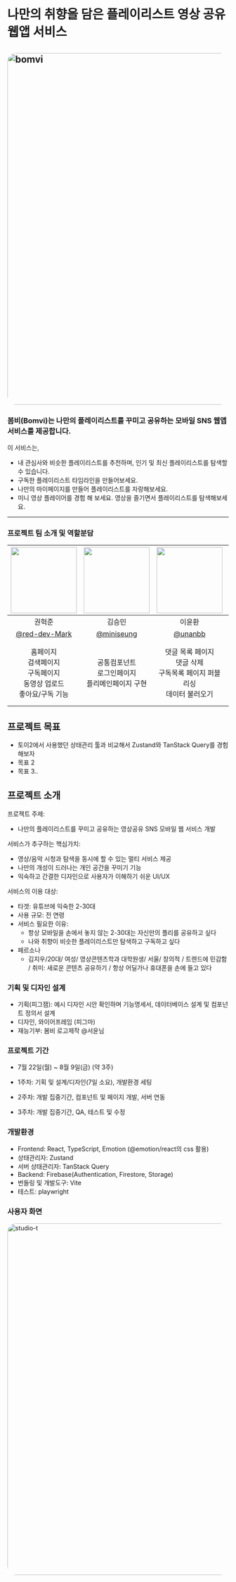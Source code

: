 # 나만의 취향을 담은 플레이리스트 영상 공유 웹앱 서비스

## <image alt="bomvi" width="800" src="https://github.com/user-attachments/assets/4f34da2b-99d0-4dd0-b9e3-e8750256c44f" style="border-radius: 20px" />

### 봄비(Bomvi)는 나만의 플레이리스트를 꾸미고 공유하는 모바일 SNS 웹앱 서비스를 제공합니다.

이 서비스는,

- 내 관심사와 비슷한 플레이리스트를 추천하며, 인기 및 최신 플레이리스트를 탐색할 수 있습니다.
- 구독한 플레이리스트 타임라인을 만들어보세요.
- 나만의 마이페이지를 만들어 플레이리스트를 자랑해보세요.
- 미니 영상 플레이어를 경험 해 보세요. 영상을 즐기면서 플레이리스트를 탐색해보세요.

---

### 프로젝트 팀 소개 및 역할분담

| [<img src="https://avatars.githubusercontent.com/u/93127663?v=4" width="150" height="150"/>](https://github.com/red-dev-Mark) | [<img src="https://avatars.githubusercontent.com/u/170381378?v=4" width="150" height="150"/>](https://github.com/miniseung) | [<img src="https://avatars.githubusercontent.com/u/86473590?v=4" width="150" height="150"/>](https://github.com/unanbb) | [<img src="https://avatars.githubusercontent.com/u/170402797?v=4" width="150" height="150"/>](https://github.com/dyeongg) | [<img src="https://avatars.githubusercontent.com/u/27764950?s=400&u=07e0fe49d204a77b0814e7f126cda53b6fc97fd1&v=4" width="150" height="150"/>](https://github.com/clara-shin) |
| :---------------------------------------------------------------------------------------------------------------------------: | :-------------------------------------------------------------------------------------------------------------------------: | :---------------------------------------------------------------------------------------------------------------------: | :-----------------------------------------------------------------------------------------------------------------------: | :--------------------------------------------------------------------------------------------------------------------------------------------------------------------------: |
|                                                            권혁준                                                             |                                                           김승민                                                            |                                                         이윤환                                                          |                                                          임효정                                                           |                                                                                    신혜진                                                                                    |
|                                       [@red-dev-Mark](https://github.com/red-dev-Mark)                                        |                                         [@miniseung](https://github.com/miniseung)                                          |                                          [@unanbb](https://github.com/unanbb)                                           |                                          [@dyeongg](https://github.com/dyeongg)                                           |                                                                 [@clara-shin](https://github.com/clara-shin)                                                                 |
|                         홈페이지<br/>검색페이지<br/>구독페이지<br/>동영상 업로드<br/>좋아요/구독 기능                         |                                    공통컴포넌트<br/>로그인페이지<br/>플리메인페이지 구현                                    |                     댓글 목록 페이지<br/>댓글 삭제<br/>구독목록 페이지 퍼블리싱<br/>데이터 불러오기                     |                                           홈페이지 퍼블리싱<br/>댓글 추가<br/>                                            |                                    미니영상플레이어<br/>플리메인페이지<br/>마이페이지<br/>플리생성, 라우터<br/>레이아웃<br/>공통컴포넌트                                     |

## 프로젝트 목표

- 토이2에서 사용했던 상태관리 툴과 비교해서 Zustand와 TanStack Query를 경험해보자
- 목표 2
- 목표 3..

## 프로젝트 소개

프로젝트 주제:

- 나만의 플레이리스트를 꾸미고 공유하는 영상공유 SNS 모바일 웹 서비스 개발

서비스가 추구하는 핵심가치:

- 영상/음악 시청과 탐색을 동시에 할 수 있는 멀티 서비스 제공
- 나만의 개성이 드러나는 개인 공간을 꾸미기 기능
- 익숙하고 간결한 디자인으로 사용자가 이해하기 쉬운 UI/UX

서비스의 이용 대상:

- 타겟: 유튜브에 익숙한 2-30대
- 사용 규모: 전 연령
- 서비스 필요한 이유:
  - 항상 모바일을 손에서 놓지 않는 2-30대는 자신만의 플리를 공유하고 싶다
  - 나와 취향이 비슷한 플레이리스트만 탐색하고 구독하고 싶다
- 페르소나
  - 김지우/20대/ 여성/ 영상콘텐츠학과 대학원생/ 서울/ 창의적 / 트렌드에 민감함 / 취미: 새로운 콘텐츠 공유하기 / 항상 어딜가나 휴대폰을 손에 들고 있다

### 기획 및 디자인 설계

- 기획(피그잼): 예시 디자인 시안 확인하며 기능명세서, 데이터베이스 설계 및 컴포넌트 정의서 설계
- 디자인, 와이어프레임 (피그마)
- 재능기부: 봄비 로고제작 @서윤님

### 프로젝트 기간

- 7월 22일(월) ~ 8월 9일(금) (약 3주)

- 1주차: 기획 및 설계/디자인(7일 소요), 개발환경 세팅

- 2주차: 개발 집중기간, 컴포넌트 및 페이지 개발, 서버 연동

- 3주차: 개발 집중기간, QA, 테스트 및 수정

### 개발환경

- Frontend: React, TypeScript, Emotion (@emotion/react의 css 활용)
- 상태관리자: Zustand
- 서버 상태관리자: TanStack Query
- Backend: Firebase(Authentication, Firestore, Storage)
- 번들링 및 개발도구: Vite
- 테스트: playwright

### 사용자 화면

<image alt="studio-t" width="800" src="https://github.com/user-attachments/assets/64a97593-e5df-4284-ada1-128f4e4010e6" style="border-radius: 20px" />
